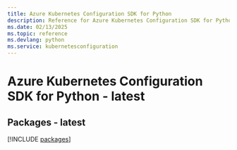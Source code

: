 ```yaml
---
title: Azure Kubernetes Configuration SDK for Python
description: Reference for Azure Kubernetes Configuration SDK for Python
ms.date: 02/13/2025
ms.topic: reference
ms.devlang: python
ms.service: kubernetesconfiguration
---
```

# Azure Kubernetes Configuration SDK for Python - latest
## Packages - latest
[!INCLUDE [packages](kubernetes-configuration-index.md)]